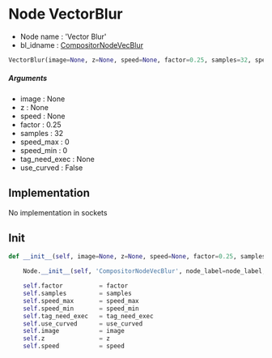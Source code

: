 # Node VectorBlur

- Node name : 'Vector Blur'
- bl_idname : [CompositorNodeVecBlur](https://docs.blender.org/api/current/bpy.types.CompositorNodeVecBlur.html)


``` python
VectorBlur(image=None, z=None, speed=None, factor=0.25, samples=32, speed_max=0, speed_min=0, tag_need_exec=None, use_curved=False, node_label=None, node_color=None, **kwargs)
```
##### Arguments

- image : None
- z : None
- speed : None
- factor : 0.25
- samples : 32
- speed_max : 0
- speed_min : 0
- tag_need_exec : None
- use_curved : False

## Implementation

No implementation in sockets

## Init

``` python
def __init__(self, image=None, z=None, speed=None, factor=0.25, samples=32, speed_max=0, speed_min=0, tag_need_exec=None, use_curved=False, node_label=None, node_color=None, **kwargs):

    Node.__init__(self, 'CompositorNodeVecBlur', node_label=node_label, node_color=node_color, **kwargs)

    self.factor          = factor
    self.samples         = samples
    self.speed_max       = speed_max
    self.speed_min       = speed_min
    self.tag_need_exec   = tag_need_exec
    self.use_curved      = use_curved
    self.image           = image
    self.z               = z
    self.speed           = speed
```
